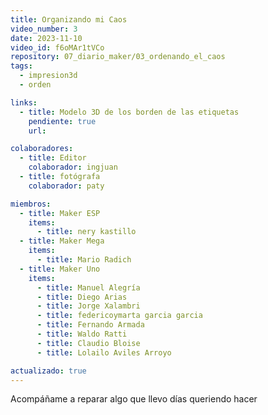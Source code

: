 ```yaml
---
title: Organizando mi Caos
video_number: 3
date: 2023-11-10
video_id: f6oMAr1tVCo
repository: 07_diario_maker/03_ordenando_el_caos
tags:
  - impresion3d
  - orden

links:
  - title: Modelo 3D de los borden de las etiquetas
    pendiente: true
    url:

colaboradores:
  - title: Editor
    colaborador: ingjuan
  - title: fotógrafa
    colaborador: paty

miembros:
  - title: Maker ESP
    items:
      - title: nery kastillo
  - title: Maker Mega
    items:
      - title: Mario Radich
  - title: Maker Uno
    items:
      - title: Manuel Alegría
      - title: Diego Arias
      - title: Jorge Xalambri
      - title: federicoymarta garcia garcia
      - title: Fernando Armada
      - title: Waldo Ratti
      - title: Claudio Bloise
      - title: Lolailo Aviles Arroyo

actualizado: true
---
```


Acompáñame a reparar algo que llevo días queriendo hacer 
